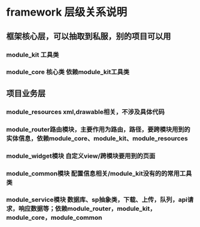 # framework 层级关系说明

## 框架核心层，可以抽取到私服，别的项目可以用
### module_kit 工具类
### module_core 核心类 依赖module_kit工具类

## 项目业务层
### module_resources  xml,drawable相关，不涉及具体代码
### module_router路由模块，主要作用为路由，路径，要跨模块用到的实体信息，依赖module_core、module_kit、module_resources
### module_widget模块 自定义view/跨模块要用到的页面
### module_common模块 配置信息相关/module_kit没有的的常用工具类
### module_service模块 数据库、sp抽象类，下载、上传，队列，api请求，响应数据等；依赖module_router，module_kit，module_core，module_common



